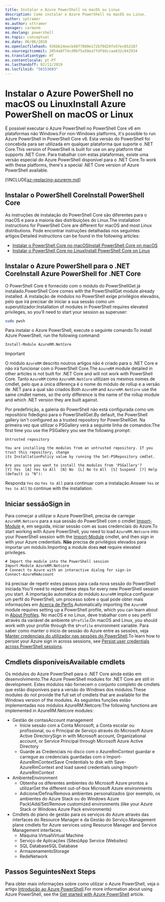 ```yaml
---
title: Instalar o Azure PowerShell no macOS ou Linux
description: Como instalar o Azure PowerShell no macOS ou Linux.
author: sptramer
ms.author: sttramer
manager: carmonm
ms.devlang: powershell
ms.topic: conceptual
ms.date: 06/06/2018
ms.openlocfilehash: 936bb24eecb4077080e172bf0d29fe57ec652187
ms.sourcegitcommit: 2054a8f74cd9bf5a50ea7fdfddccaa632c842934
ms.translationtype: HT
ms.contentlocale: pt-PT
ms.lasthandoff: 02/12/2019
ms.locfileid: "56153693"
---
```

# <a name="install-azure-powershell-on-macos-or-linux"></a><span data-ttu-id="292c1-103">Instalar o Azure PowerShell no macOS ou Linux</span><span class="sxs-lookup"><span data-stu-id="292c1-103">Install Azure PowerShell on macOS or Linux</span></span>

<span data-ttu-id="292c1-104">É possível executar o Azure PowerShell no PowerShell Core v6 em plataformas não Windows.</span><span class="sxs-lookup"><span data-stu-id="292c1-104">For non-Windows platforms, it's possible to run Azure PowerShell in PowerShell Core v6.</span></span> <span data-ttu-id="292c1-105">Esta versão do PowerShell foi concebida para ser utilizada em qualquer plataforma que suporte o .NET Core.</span><span class="sxs-lookup"><span data-stu-id="292c1-105">This version of PowerShell is built for use on any platform that supports .NET Core.</span></span> <span data-ttu-id="292c1-106">Para trabalhar com estas plataformas, existe uma versão especial do Azure PowerShell disponível para o .NET Core.</span><span class="sxs-lookup"><span data-stu-id="292c1-106">To work with these platforms, there's a special .NET Core version of Azure PowerShell available.</span></span>

[!INCLUDE[az-replacing-azurerm.md](../includes/az-replacing-azurerm.md)]

## <a name="install-powershell-core"></a><span data-ttu-id="292c1-107">Instalar o PowerShell Core</span><span class="sxs-lookup"><span data-stu-id="292c1-107">Install PowerShell Core</span></span>

<span data-ttu-id="292c1-108">As instruções de instalação do PowerShell Core são diferentes para o macOS e para a maioria das distribuições do Linux.</span><span class="sxs-lookup"><span data-stu-id="292c1-108">The installation instructions for PowerShell Core are different for macOS and most Linux distributions.</span></span>
<span data-ttu-id="292c1-109">Pode encontrar instruções detalhadas nos seguintes artigos:</span><span class="sxs-lookup"><span data-stu-id="292c1-109">Detailed instructions can be found in the following articles:</span></span>

* [<span data-ttu-id="292c1-110">Instalar o PowerShell Core no macOS</span><span class="sxs-lookup"><span data-stu-id="292c1-110">Install PowerShell Core on macOS</span></span>](/powershell/scripting/setup/installing-powershell-core-on-macos)
* [<span data-ttu-id="292c1-111">Instalar o PowerShell Core no Linux</span><span class="sxs-lookup"><span data-stu-id="292c1-111">Install PowerShell Core on Linux</span></span>](/powershell/scripting/setup/installing-powershell-core-on-linux)

## <a name="install-azure-powershell-for-net-core"></a><span data-ttu-id="292c1-112">Instalar o Azure PowerShell para o .NET Core</span><span class="sxs-lookup"><span data-stu-id="292c1-112">Install Azure PowerShell for .NET Core</span></span>

<span data-ttu-id="292c1-113">O PowerShell Core é fornecido com o módulo do PowerShellGet já instalado.</span><span class="sxs-lookup"><span data-stu-id="292c1-113">PowerShell Core comes with the PowerShellGet module already installed.</span></span> <span data-ttu-id="292c1-114">A instalação de módulos no PowerShell exige privilégios elevados, pelo que irá precisar de iniciar a sua sessão como um superutilizador:</span><span class="sxs-lookup"><span data-stu-id="292c1-114">Installation of modules in PowerShell requires elevated privileges, so you'll need to start your session as superuser:</span></span>

```bash
sudo pwsh
```

<span data-ttu-id="292c1-115">Para instalar o Azure PowerShell, execute o seguinte comando:</span><span class="sxs-lookup"><span data-stu-id="292c1-115">To install Azure PowerShell, run the following command:</span></span>

```powershell-interactive
Install-Module AzureRM.NetCore
```

> [!IMPORTANT]
> <span data-ttu-id="292c1-116">O módulo `AzureRM` descrito noutros artigos não é criado para o .NET Core e não irá funcionar com o PowerShell Core.</span><span class="sxs-lookup"><span data-stu-id="292c1-116">The `AzureRM` module detailed in other articles is not built for .NET Core and will not work with PowerShell Core.</span></span> <span data-ttu-id="292c1-117">Tanto `AzureRM` como `AzureRM.NetCore` utilizam os mesmos nomes de cmdlet, pelo que a única diferença é o nome do módulo de rollup e a versão de .NET para a qual são criados.</span><span class="sxs-lookup"><span data-stu-id="292c1-117">Both `AzureRM` and `AzureRM.NetCore` use the same cmdlet names, so the only difference is the name of the rollup module and which .NET version they are built against.</span></span>

<span data-ttu-id="292c1-118">Por predefinição, a galeria do PowerShell não está configurada como um repositório fidedigno para o PowerShellGet.</span><span class="sxs-lookup"><span data-stu-id="292c1-118">By default, the PowerShell gallery isn't configured as a trusted repository for PowerShellGet.</span></span> <span data-ttu-id="292c1-119">Na primeira vez que utilizar o PSGallery verá a seguinte linha de comandos:</span><span class="sxs-lookup"><span data-stu-id="292c1-119">The first time you use the PSGallery you see the following prompt:</span></span>

```output
Untrusted repository

You are installing the modules from an untrusted repository. If you trust this repository, change
its InstallationPolicy value by running the Set-PSRepository cmdlet.

Are you sure you want to install the modules from 'PSGallery'?
[Y] Yes  [A] Yes to All  [N] No  [L] No to All  [S] Suspend  [?] Help (default is "N"):
```

<span data-ttu-id="292c1-120">Responda `Yes` ou `Yes to All` para continuar com a instalação.</span><span class="sxs-lookup"><span data-stu-id="292c1-120">Answer `Yes` or `Yes to All` to continue with the installation.</span></span>

## <a name="sign-in"></a><span data-ttu-id="292c1-121">Iniciar sessão</span><span class="sxs-lookup"><span data-stu-id="292c1-121">Sign in</span></span>

<span data-ttu-id="292c1-122">Para começar a utilizar o Azure PowerShell, precisa de carregar `AzureRM.Netcore` para a sua sessão do PowerShell com o cmdlet [Import-Module](/powershell/module/Microsoft.PowerShell.Core/Import-Module) e, em seguida, iniciar sessão com as suas credenciais do Azure.</span><span class="sxs-lookup"><span data-stu-id="292c1-122">To start working with Azure PowerShell, you need to load `AzureRM.Netcore` into your PowerShell session with the [Import-Module](/powershell/module/Microsoft.PowerShell.Core/Import-Module) cmdlet, and then sign in with your Azure credentials.</span></span> <span data-ttu-id="292c1-123">__Não__ precisa de privilégios elevados para importar um módulo.</span><span class="sxs-lookup"><span data-stu-id="292c1-123">Importing a module does __not__ require elevated privileges.</span></span>

```powershell-interactive
# Import the module into the PowerShell session
Import-Module AzureRM.Netcore
# Connect to Azure with an interactive dialog for sign-in
Connect-AzureRmAccount
```

<span data-ttu-id="292c1-124">Irá precisar de repetir estes passos para cada nova sessão do PowerShell iniciada.</span><span class="sxs-lookup"><span data-stu-id="292c1-124">You'll need to repeat these steps for every new PowerShell session you start.</span></span> <span data-ttu-id="292c1-125">A importação automática do módulo `AzureRM` implica configurar um perfil do PowerShell, um processo sobre o qual pode obter mais informações em [Acerca de Perfis](/powershell/module/microsoft.powershell.core/about/about_profiles).</span><span class="sxs-lookup"><span data-stu-id="292c1-125">Automatically importing the `AzureRM` module requires setting up a PowerShell profile, which you can learn about in [About Profiles](/powershell/module/microsoft.powershell.core/about/about_profiles).</span></span>
<span data-ttu-id="292c1-126">No macOS e no Linux, deve trabalhar com o seu perfil através da variável de ambiente `$Profile`.</span><span class="sxs-lookup"><span data-stu-id="292c1-126">On macOS and Linux, you should work with your profile through the `$Profile` environment variable.</span></span> <span data-ttu-id="292c1-127">Para saber como manter o início de sessão do Azure entre as sessões, veja [Manter credenciais do utilizador nas sessões do PowerShell](context-persistence.md).</span><span class="sxs-lookup"><span data-stu-id="292c1-127">To learn how to persist your Azure sign in across sessions, see [Persist user credentials across PowerShell sessions](context-persistence.md).</span></span>

## <a name="available-cmdlets"></a><span data-ttu-id="292c1-128">Cmdlets disponíveis</span><span class="sxs-lookup"><span data-stu-id="292c1-128">Available cmdlets</span></span>

<span data-ttu-id="292c1-129">Os módulos do Azure PowerShell para o .NET Core ainda estão em desenvolvimento.</span><span class="sxs-lookup"><span data-stu-id="292c1-129">The Azure PowerShell modules for .NET Core are still in development.</span></span> <span data-ttu-id="292c1-130">Estes módulos não fornecem o conjunto completo de cmdlets que estão disponíveis para a versão do Windows dos módulos.</span><span class="sxs-lookup"><span data-stu-id="292c1-130">These modules do not provide the full set of cmdlets that are available for the Windows version of the modules.</span></span> <span data-ttu-id="292c1-131">As seguintes funções estão implementadas nos módulos AzureRM.Netcore:</span><span class="sxs-lookup"><span data-stu-id="292c1-131">The following functions are implemented in AzureRM.Netcore modules:</span></span>

* <span data-ttu-id="292c1-132">Gestão de contas</span><span class="sxs-lookup"><span data-stu-id="292c1-132">Account management</span></span>
  * <span data-ttu-id="292c1-133">Inicie sessão com a Conta Microsoft, a Conta escolar ou profissional, ou o Principal de Serviço através do Microsoft Azure Active Directory</span><span class="sxs-lookup"><span data-stu-id="292c1-133">Sign in with Microsoft account, Organizational account, or Service Principal through Microsoft Azure Active Directory</span></span>
  * <span data-ttu-id="292c1-134">Guarde as Credenciais no disco com o AzureRmContext guardar e carregue as credenciais guardadas com o Import-AzureRmContext</span><span class="sxs-lookup"><span data-stu-id="292c1-134">Save Credentials to disk with Save-AzureRmContext and load saved credentials using Import-AzureRmContext</span></span>
* <span data-ttu-id="292c1-135">Ambiente</span><span class="sxs-lookup"><span data-stu-id="292c1-135">Environment</span></span>
  * <span data-ttu-id="292c1-136">Obtenha os diferentes ambientes do Microsoft Azure prontos a utilizar</span><span class="sxs-lookup"><span data-stu-id="292c1-136">Get the different out-of-box Microsoft Azure environments</span></span>
  * <span data-ttu-id="292c1-137">Adicione/Defina/Remova ambientes personalizados (por exemplo, os ambientes do Azure Stack ou do Windows Azure Pack)</span><span class="sxs-lookup"><span data-stu-id="292c1-137">Add/Set/Remove customized environments (like your Azure Stack or Windows Azure Pack environments)</span></span>
* <span data-ttu-id="292c1-138">Cmdlets do plano de gestão para os serviços do Azure através das interfaces do Resource Manager e da Gestão do Serviço.</span><span class="sxs-lookup"><span data-stu-id="292c1-138">Management plane cmdlets for Azure services using Resource Manager and Service Management interfaces.</span></span>
  * <span data-ttu-id="292c1-139">Máquina Virtual</span><span class="sxs-lookup"><span data-stu-id="292c1-139">Virtual Machine</span></span>
  * <span data-ttu-id="292c1-140">Serviço de Aplicações (Sites)</span><span class="sxs-lookup"><span data-stu-id="292c1-140">App Service (Websites)</span></span>
  * <span data-ttu-id="292c1-141">SQL Database</span><span class="sxs-lookup"><span data-stu-id="292c1-141">SQL Database</span></span>
  * <span data-ttu-id="292c1-142">Armazenamento</span><span class="sxs-lookup"><span data-stu-id="292c1-142">Storage</span></span>
  * <span data-ttu-id="292c1-143">Rede</span><span class="sxs-lookup"><span data-stu-id="292c1-143">Network</span></span>

## <a name="next-steps"></a><span data-ttu-id="292c1-144">Passos Seguintes</span><span class="sxs-lookup"><span data-stu-id="292c1-144">Next Steps</span></span>

<span data-ttu-id="292c1-145">Para obter mais informações sobre como utilizar o Azure PowerShell, veja o artigo [Introdução ao Azure PowerShell](get-started-azureps.md).</span><span class="sxs-lookup"><span data-stu-id="292c1-145">For more information about using Azure PowerShell, see the [Get started with Azure PowerShell](get-started-azureps.md) article.</span></span>
